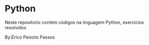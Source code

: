 # Python
Neste repositorio contém códigos na linguagem Python, exercicios resolvidos

By:Érico Peixoto Passos
